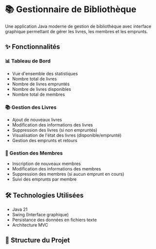 # 📚 Gestionnaire de Bibliothèque

Une application Java moderne de gestion de bibliothèque avec interface graphique permettant de gérer les livres, les membres et les emprunts.

## ✨ Fonctionnalités

### 📊 Tableau de Bord
- Vue d'ensemble des statistiques
- Nombre total de livres
- Nombre de livres empruntés
- Nombre de livres disponibles
- Nombre total de membres

### 📚 Gestion des Livres
- Ajout de nouveaux livres
- Modification des informations des livres
- Suppression des livres (si non empruntés)
- Visualisation de l'état des livres (disponible/emprunté)
- Gestion des emprunts et retours

### 👥 Gestion des Membres
- Inscription de nouveaux membres
- Modification des informations des membres
- Suppression des membres (si aucun emprunt en cours)
- Suivi des emprunts par membre

## 🛠️ Technologies Utilisées

- Java 21
- Swing (Interface graphique)
- Persistance des données en fichiers texte
- Architecture MVC

## 📁 Structure du Projet
